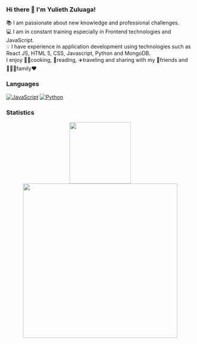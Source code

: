 ### Hi there 👋 I'm Yulieth Zuluaga!

<!--
**yulyzulu/yulyzulu** is a ✨ _special_ ✨ repository because its `README.md` (this file) appears on your GitHub profile.

Here are some ideas to get you started:

- 🔭 I’m currently working on ...
- 🌱 I’m currently learning ...
- 👯 I’m looking to collaborate on ...
- 🤔 I’m looking for help with ...
- 💬 Ask me about ...
- 📫 How to reach me: ...
- 😄 Pronouns: ...
- ⚡ Fun fact: ...
-->
:books: I am passionate about new knowledge and professional challenges.  
:computer: I am in constant training especially in Frontend technologies and JavaScript.  
:bulb: I have experience in application development using technologies such as React JS, HTML 5, CSS, Javascript, Python and MongoDB.  
I enjoy :woman_cook:cooking, :open_book:reading, :airplane:traveling and sharing with my 👭friends and :people_holding_hands:family:heart:

### Languages
[![JavaScript](https://img.shields.io/badge/-JavaScript-000?&logo=JavaScript&logoColor=ddc508&style=flat)]()
[![Python](https://img.shields.io/badge/-Python-000?&logo=python&style=flat)]()

### Statistics
<p align="center">
  <img src="https://github-readme-stats.vercel.app/api/top-langs/?username=yulyzulu&layout=compact&theme=bear" height="165" />
  <img src="https://github-readme-stats.vercel.app/api?username=yulyzulu&show_icons=true&theme=bear" width="415"/>
 </p>
